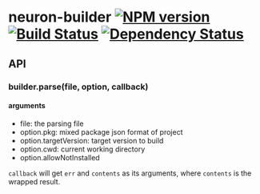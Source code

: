 # neuron-builder [![NPM version](https://badge.fury.io/js/neuron-builder.png)](http://badge.fury.io/js/neuron-builder) [![Build Status](https://travis-ci.org/cortexjs/neuron-builder.png?branch=master)](https://travis-ci.org/cortexjs/neuron-builder) [![Dependency Status](https://gemnasium.com/cortexjs/neuron-builder.png)](https://gemnasium.com/cortexjs/neuron-builder)

## API

### builder.parse(file, option, callback)

#### arguments
- file: the parsing file
- option.pkg: mixed package json format of project
- option.targetVersion: target version to build
- option.cwd: current working directory
- option.allowNotInstalled

`callback` will get `err` and `contents` as its arguments, where `contents` is the wrapped result.